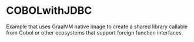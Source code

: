 # COBOLwithJDBC
Example that uses GraalVM native image to create a shared library callable from Cobol or other ecosystems that support foreign function interfaces.
